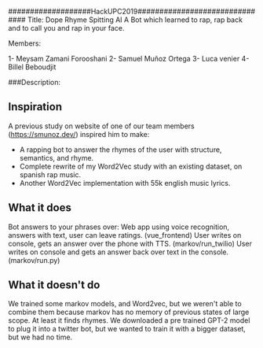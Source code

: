 ###################HackUPC2019###############################
Title: Dope Rhyme Spitting AI 
A Bot which learned to rap, rap back and to call you and rap in your face.

Members:

1-	Meysam Zamani Forooshani
2-	Samuel Muñoz Ortega
3-	Luca venier
4-	Billel Beboudjit


###Description:

## Inspiration
A previous study on website of one of our team members (https://smunoz.dev/) inspired him to make:
* A rapping bot to answer the rhymes of the user with structure, semantics, and rhyme.
* Complete rewrite of my Word2Vec study with an existing dataset, on spanish rap music.
* Another Word2Vec implementation with 55k english music lyrics.

## What it does
Bot answers to your phrases over:
Web app using voice recognition, answers with text, user can leave ratings. (vue_frontend)
User writes on console, gets an answer over the phone with TTS. (markov/run_twilio)
User writes on console and gets an answer back over text in the console. (markov/run.py)

## What it doesn't do
We trained some markov models, and Word2vec, but we weren't able to combine them because markov
has no memory of previous states of large scope. At least it finds rhymes. 
We downloaded a pre trained GPT-2 model to plug it into a twitter bot, but we wanted to train 
it with a bigger dataset, but we had no time.

